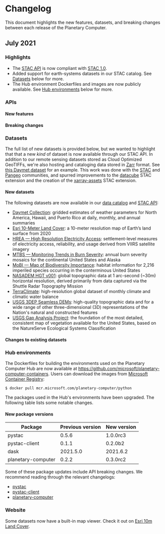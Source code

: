 # Changelog

This document highlights the new features, datasets, and breaking changes between each release of the Planetary Computer.

## July 2021

### Highlights

* The [STAC API][stac-api] is now compliant with [STAC 1.0](https://medium.com/radiant-earth-insights/stac-specification-1-0-0-released-c59e8c848077).
* Added support for earth-systems datasets in our STAC catalog. See [Datasets](./docs/overview/changelog/#datasets) below for more.
* The Hub environment Dockerfiles and images are now publicly available. See [Hub environments](docs/overview/changelog/#hub-environments) below for more.

### APIs

#### New features

#### Breaking changes

### Datasets

The full list of new datasets is provided below, but we wanted to highlight that that a new *kind* of dataset is now available through our STAC API. In addition to our remote sensing datasets stored as Cloud Optimized GeoTIFFs, we're also hosting and cataloging data stored in [Zarr][zarr] format. See [this Daymet dataset](https://planetarycomputer-staging.microsoft.com/dataset/daymet-monthly-hi) for an example. This work was done with the [STAC](https://stacspec.org/) and [Pangeo](https://pangeo.io/) communities, and spurred improvements to the [datacube](https://github.com/stac-extensions/datacube) STAC extension and the creation of the [xarray-assets](https://github.com/stac-extensions/xarray-assets) STAC extension.

#### New datasets

The following datasets are now available in our [data catalog][catalog] and [STAC API][stac-api]:

* [Daymet Collection](https://planetarycomputer-staging.microsoft.com/dataset/group/daymet): gridded estimates of weather parameters for North America, Hawaii, and Puerto Rico at daily, monthly, and annual summaries
* [Esri 10-Meter Land Cover](https://planetarycomputer-staging.microsoft.com/dataset/io-lulc): a 10-meter resolution map of Earth’s land surface from 2020
* [HREA — High Resolution Electricity Access](https://planetarycomputer-staging.microsoft.com/dataset/hrea): settlement-level measures of electricity access, reliability, and usage derived from VIIRS satellite imagery
* [MTBS — Monitoring Trends in Burn Severity](https://planetarycomputer-staging.microsoft.com/dataset/mtbs): annual burn severity mosaics for the continental United States and Alaska
* [MoBI — Map of Biodiversity Importance](https://planetarycomputer-staging.microsoft.com/dataset/mobi): habitat information for 2,216 imperiled species occurring in the conterminous United States
* [NASADEM HGT v001](https://planetarycomputer-staging.microsoft.com/dataset/nasadem): global topographic data at 1 arc-second (~30m) horizontal resolution, derived primarily from data captured via the Shuttle Radar Topography Mission
* [TerraClimate](https://planetarycomputer-staging.microsoft.com/dataset/terraclimate): high-resolution global dataset of monthly climate and climatic water balance
* [USGS 3DEP Seamless DEMs](https://planetarycomputer-staging.microsoft.com/dataset/3dep-seamless): high-quality topographic data and for a wide range of other three-dimensional (3D) representations of the Nation's natural and constructed features
* [USGS Gap Analysis Project](https://planetarycomputer-staging.microsoft.com/dataset/gap): the foundation of the most detailed, consistent map of vegetation available for the United States, based on the NatureServe Ecological Systems Classification

#### Changes to existing datasets

### Hub environments

The Dockerfiles for building the environments used on the Planetary Computer Hub are now available at <https://github.com/microsoft/planetary-computer-containers>. Users can download the images from [Microsoft Container Registry](https://github.com/microsoft/ContainerRegistry):

```
$ docker pull mcr.microsoft.com/planetary-computer/python
```

The packages used in the Hub's environments have been upgraded. The following table lists some notable changes.

#### New package versions

Package            | Previous version | New version
-------------------|------------------|------------
pystac             | 0.5.6            | 1.0.0rc3
pystac-client      | 0.1.1            | 0.2.0b2
dask               | 2021.5.0         | 2021.6.2
planetary-computer | 0.2.2            | 0.3.0rc2

Some of these package updates include API breaking changes. We recommend reading through the relevant changelogs:

* [pystac](https://github.com/stac-utils/pystac/blob/main/CHANGELOG.md)
* [pystac-client](https://github.com/stac-utils/pystac-client/blob/main/CHANGELOG.md)
* [planetary-computer](https://github.com/microsoft/planetary-computer-sdk-for-python/blob/main/CHANGELOG.md)

[catalog]: https://planetarycomputer.microsoft.com/catalog
[stac-api]: https://planetarycomputer.microsoft.com/api/stac/v1
[zarr]: https://zarr.readthedocs.io/en/stable/

### Website

Some datasets now have a built-in map viewer. Check it out on [Esri 10m Land Cover](/dataset/io-lulc#viewer).
